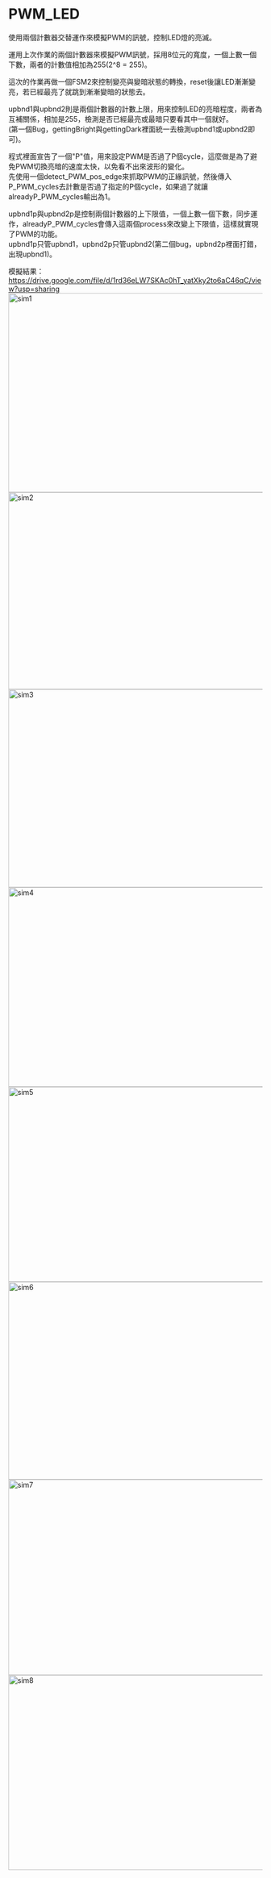 # PWM_LED
使用兩個計數器交替運作來模擬PWM的訊號，控制LED燈的亮滅。

運用上次作業的兩個計數器來模擬PWM訊號，採用8位元的寬度，一個上數一個下數，兩者的計數值相加為255(2^8 = 255)。
  
這次的作業再做一個FSM2來控制變亮與變暗狀態的轉換，reset後讓LED漸漸變亮，若已經最亮了就跳到漸漸變暗的狀態去。
  
upbnd1與upbnd2則是兩個計數器的計數上限，用來控制LED的亮暗程度，兩者為互補關係，相加是255，檢測是否已經最亮或最暗只要看其中一個就好。  
(第一個Bug，gettingBright與gettingDark裡面統一去檢測upbnd1或upbnd2即可)。
  
程式裡面宣告了一個"P"值，用來設定PWM是否過了P個cycle，這麼做是為了避免PWM切換亮暗的速度太快，以免看不出來波形的變化。  
先使用一個detect_PWM_pos_edge來抓取PWM的正緣訊號，然後傳入P_PWM_cycles去計數是否過了指定的P個cycle，如果過了就讓alreadyP_PWM_cycles輸出為1。

upbnd1p與upbnd2p是控制兩個計數器的上下限值，一個上數一個下數，同步運作，alreadyP_PWM_cycles會傳入這兩個process來改變上下限值，這樣就實現了PWM的功能。  
upbnd1p只管upbnd1，upbnd2p只管upbnd2(第二個bug，upbnd2p裡面打錯，出現upbnd1)。
  
模擬結果：https://drive.google.com/file/d/1rd36eLW7SKAc0hT_yatXky2to6aC46qC/view?usp=sharing
<img width="1123" height="395" alt="sim1" src="https://github.com/user-attachments/assets/0bd0032c-eb43-4b78-894d-dda358e0f721" />
<img width="1125" height="391" alt="sim2" src="https://github.com/user-attachments/assets/a2a445fc-5d80-44cf-a153-7d8fa43cc86a" />
<img width="1125" height="393" alt="sim3" src="https://github.com/user-attachments/assets/526629f1-de40-4e40-8223-4007789e1d39" />
<img width="1127" height="396" alt="sim4" src="https://github.com/user-attachments/assets/a27ea498-7057-4f01-a9fb-31d8b3d91c1a" />
<img width="1130" height="387" alt="sim5" src="https://github.com/user-attachments/assets/fc6d5be9-5841-4318-aa0c-56d9e4d6b524" />
<img width="1122" height="392" alt="sim6" src="https://github.com/user-attachments/assets/44ea3f46-0677-45e0-a284-e293e6a833e6" />
<img width="1125" height="388" alt="sim7" src="https://github.com/user-attachments/assets/26b9b9e8-ce7c-4da8-8571-87a1571168d4" />
<img width="1125" height="387" alt="sim8" src="https://github.com/user-attachments/assets/6250c140-cf24-48c8-8b7a-0acb9e9a18ba" />
